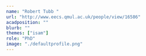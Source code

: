 ```yaml
---
name: "Robert Tubb "
url: "http://www.eecs.qmul.ac.uk/people/view/16586"
acadposition: ""
blurb: ""
themes: ["isam"]
role: "PhD"
image: "./defaultprofile.png"
---
```

